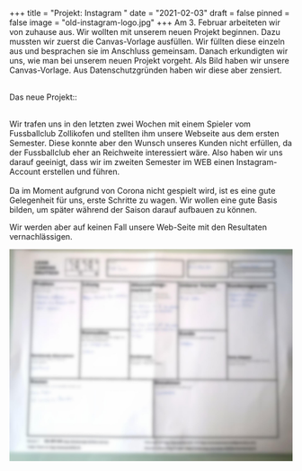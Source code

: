 +++
title = "Projekt: Instagram "
date = "2021-02-03"
draft = false
pinned = false
image = "old-instagram-logo.jpg"
+++
Am 3. Februar arbeiteten wir von zuhause aus. Wir wollten mit unserem neuen Projekt beginnen. Dazu mussten wir zuerst die Canvas-Vorlage ausfüllen. Wir füllten diese einzeln aus und besprachen sie im Anschluss gemeinsam. Danach erkundigten wir uns, wie man bei unserem neuen Projekt vorgeht. Als Bild haben wir unsere Canvas-Vorlage. Aus Datenschutzgründen haben wir diese aber zensiert. 

\
Das neue Projekt::

\
Wir trafen uns in den letzten zwei Wochen mit einem Spieler vom Fussballclub Zollikofen und stellten ihm unsere Webseite aus dem ersten Semester. Diese konnte aber den Wunsch unseres Kunden nicht erfüllen, da der Fussballclub eher an Reichweite interessiert wäre. Also haben wir uns darauf geeinigt, dass wir im zweiten Semester im WEB einen Instagram-Account erstellen und führen.\
\
Da im Moment aufgrund von Corona nicht gespielt wird, ist es eine gute Gelegenheit für uns, erste Schritte zu wagen. Wir wollen eine gute Basis bilden, um später während der Saison darauf aufbauen zu können. 

Wir werden aber auf keinen Fall unsere Web-Seite mit den Resultaten vernachlässigen. 

![](microsoftteams-image.png)